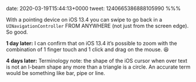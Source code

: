date: 2020-03-19T15:44:13+0000
tweet: 1240665386888105990
%%%

With a pointing device on iOS 13.4 you can swipe to go back in a `UINavigationController` FROM ANYWHERE (not just from the screen edge). So good.

**1 day later:** I can confirm that on iOS 13.4 it’s possible to zoom with the combination of 1 finger touch and 1 click and drag on the mouse. 😆

**4 days later:** Terminology note: the shape of the iOS cursor when over text is not an I-beam shape any more than a triangle is a circle. An accurate term would be something like bar, pipe or line.
